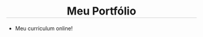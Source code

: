 <h1 style="border-bottom:1px solid #ccc;"align="center">
Meu Portfólio
</h1>

<ul>
  <li>Meu curriculum online!</li>
</ul>